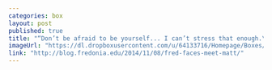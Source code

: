 ```yaml
---
categories: box
layout: post
published: true
title: "“Don’t be afraid to be yourself... I can’t stress that enough.\""
imageUrl: "https://dl.dropboxusercontent.com/u/64133716/Homepage/Boxes/matt.jpg"
link: "http://blog.fredonia.edu/2014/11/08/fred-faces-meet-matt/"
---
```


